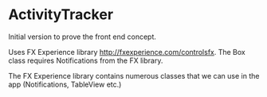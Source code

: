 # ActivityTracker

Initial version to prove the front end concept.

Uses FX Experience library http://fxexperience.com/controlsfx. The Box class requires Notifications from the FX library.

The FX Experience library contains numerous classes that we can use in the app (Notifications, TableView etc.)
